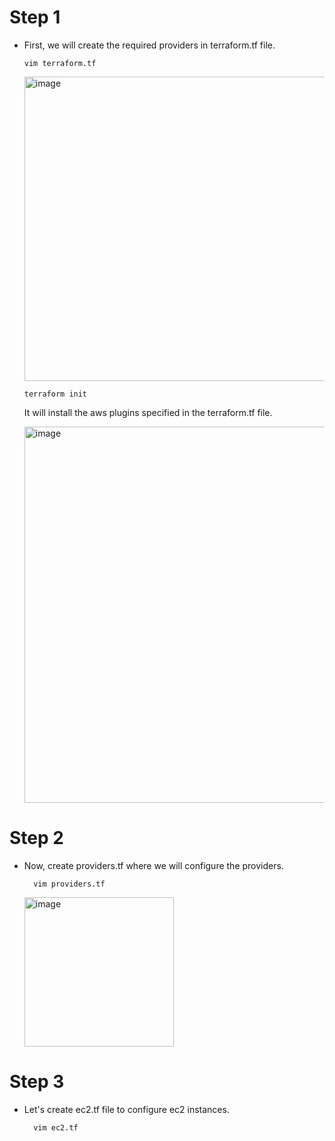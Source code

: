 # Step 1

- First, we will create the required providers in terraform.tf file.

      vim terraform.tf

  <img width="487" alt="image" src="https://github.com/ManishNegi963/Multi-environment-infrastructure-deployment-on-terraform/assets/124788172/e4a47c76-8ee3-46d4-81a2-5785df2959ce">


      terraform init
  It will install the aws plugins specified in the terraform.tf file.

  <img width="602" alt="image" src="https://github.com/ManishNegi963/Multi-environment-infrastructure-deployment-on-terraform/assets/124788172/b4e60641-d840-4c40-b8e6-7ded25e07e5d">

# Step 2

- Now, create providers.tf where we will configure the providers.

        vim providers.tf

  <img width="239" alt="image" src="https://github.com/ManishNegi963/Multi-environment-infrastructure-deployment-on-terraform/assets/124788172/a0474403-1201-4d57-ac0f-b92c1559a23c">

# Step 3

- Let's create ec2.tf file to configure ec2 instances.

        vim ec2.tf

  
